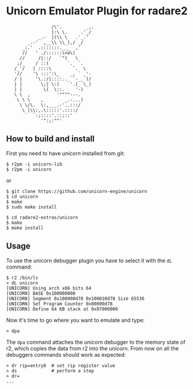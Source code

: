 Unicorn Emulator Plugin for radare2
===================================
```
                 /\'.         _,.
                 |:\ \.     .'_/
            _.-  |(\\ \   .'_.'
        _.-'  ,__\\ \\_),/ _/
      _:.'  .:::::::.___  ,'
      //   ' ./::::::\<o\(
     //     /|::/   `"(   \
    ;/_    / ::(       `.  `.
   /_'/   | ::::\        `.  \
   '//    '\ :::':\_    _, ` _'-
   / |     '\.:/|::::.._ `-__ )/
   | |       \;| \:(    '.(_ \_)
   | |        \(  \::.    '-)
   \ \  ,          '""""---.
    \ \ \    ,        _.-...)
     \ \/\.  \:,___.-'..:::/
      \ |\\:,.\:::::'.::::/
       `  `:;::::'.::;::'
             '":;:""'
```

How to build and install
------------------------

First you need to have *unicorn* installed from git:

	$ r2pm -i unicorn-lib
	$ r2pm -i unicorn

or

	$ git clone https://github.com/unicorn-engine/unicorn
	$ cd unicorn
	$ make
	$ sudo make install

	$ cd radare2-extras/unicorn
	$ make
	$ make install

Usage
-----

To use the unicorn debugger plugin you have to select it with the `dL` command:

	$ r2 /bin/ls
	> dL unicorn
	[UNICORN] Using arch x86 bits 64
	[UNICORN] BASE 0x100000000
	[UNICORN] Segment 0x100000d78 0x100010d78 Size 65536
	[UNICORN] Set Program Counter 0x00000d78
	[UNICORN] Define 64 KB stack at 0x07000000

Now it's time to go where you want to emulate and type:

	> dpa

The `dpa` command attaches the unicorn debugger to the memory state of r2, which
copies the data from r2 into the unicorn. From now on all the debuggers commands
should work as expected:

	> dr rip=entry0  # set rip register value
	> ds             # perform a step
	> dr=
	...
